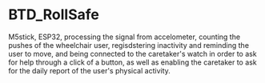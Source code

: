 # BTD_RollSafe
 M5stick, ESP32, processing the signal from accelometer, counting the pushes of the wheelchair user, regisdstering inactivity and reminding the user to move, and being connected to the caretaker's watch in order to ask for help through a click of a button, as well as enabling the caretaker to ask for the daily report of the user's physical activity.
